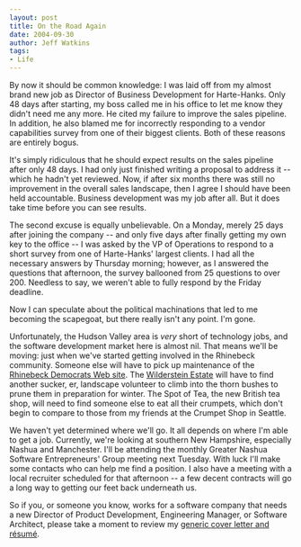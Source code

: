 ```yaml
---
layout: post
title: On the Road Again
date: 2004-09-30
author: Jeff Watkins
tags:
- Life
---
```


By now it should be common knowledge: I was laid off from my almost
brand new job as Director of Business Development for Harte-Hanks. Only
48 days after starting, my boss called me in his office to let me know
they didn't need me any more. He cited my failure to improve the
sales pipeline. In addition, he also blamed me for incorrectly
responding to a vendor capabilities survey from one of their biggest
clients. Both of these reasons are entirely bogus.

It's simply ridiculous that he should expect results on the sales
pipeline after only 48 days. I had only just finished writing a
proposal to address it -- which he hadn't yet reviewed. Now, if after six
months there was still no improvement in the overall sales landscape,
then I agree I should have been held accountable. Business development
was my job after all. But it does take time before you can see
results.

The second excuse is equally unbelievable. On a Monday, merely 25
days after joining the company -- and only five days after finally
getting my own key to the office -- I was asked by the VP of Operations
to respond to a short survey from one of Harte-Hanks' largest clients.
I had all the necessary answers by Thursday morning; however, as I
answered the questions that afternoon, the survey ballooned from 25
questions to over 200. Needless to say, we weren't able to fully
respond by the Friday deadline.

Now I can speculate about the political machinations that led to me
becoming the scapegoat, but there really isn't any point. I'm gone.

Unfortunately, the Hudson Valley area is <em>very</em> short of
technology jobs, and the software development market here is almost
nil. That means we'll be moving: just when we've started getting
involved in the Rhinebeck community. Someone else will have to pick up
maintenance of the <a href="http://rhinebeckdemocrats.org">Rhinebeck
Democrats Web site</a>. The <a href="http://wilderstein.org/">Wilderstein Estate</a> will have to find
another sucker, er, landscape volunteer to climb into the thorn bushes
to prune them in preparation for winter. The Spot of Tea, the new
British tea shop, will need to find someone else to eat all their
crumpets, which don't begin to compare to those from my friends at the
Crumpet Shop in Seattle.

We haven't yet determined where we'll go. It all depends on where
I'm able to get a job. Currently, we're looking at southern New
Hampshire, especially Nashua and Manchester. I'll be attending the
monthly Greater Nashua Software Entrepreneurs' Group meeting next
Tuesday. With luck I'll make some contacts who can help me find a
position. I also have a meeting with a local recruiter scheduled for
that afternoon -- a few decent contracts will go a long way to getting
our feet back underneath us.

So if you, or someone you know, works for a software company that
needs a new Director of Product Development, Engineering Manager, or
Software Architect, please take a moment to review my <a href="http://metrocat.org/jeff/resume/">generic cover letter and
r&eacute;sum&eacute;</a>.